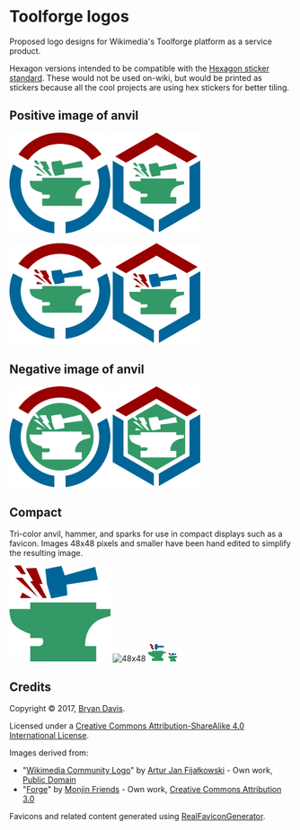 Toolforge logos
===============

Proposed logo designs for Wikimedia's Toolforge platform as a service product.

Hexagon versions intended to be compatible with the [Hexagon sticker
standard]. These would not be used on-wiki, but would be printed as stickers
because all the cool projects are using hex stickers for better tiling.

Positive image of anvil
-----------------------

<img src="png/toolforge-round-anvil.png" width="180" height="180"> <img src="png/toolforge-hex-anvil.png" width="156" height="180">

<img src="png/toolforge-round-anvil-rgb.png" width="180" height="180"> <img src="png/toolforge-hex-anvil-rgb.png" width="156" height="180">

Negative image of anvil
-----------------------

<img src="png/toolforge-round-cutout.png" width="180" height="180"> <img src="png/toolforge-hex-cutout.png" width="156" height="180">

Compact
-------

Tri-color anvil, hammer, and sparks for use in compact displays such as
a favicon. Images 48x48 pixels and smaller have been hand edited to simplify
the resulting image.

![180x171](png/toolforge-rgb-anvil.png)
![48x48](favicon/favicon.ico)
![32x32](favicon/favicon-32x32.png)
![16x16](favicon/favicon-16x16.png)


Credits
-------
Copyright © 2017, [Bryan Davis].

Licensed under a [Creative Commons Attribution-ShareAlike 4.0 International
License].

Images derived from:
* "[Wikimedia Community Logo]" by [Artur Jan Fijałkowski] - Own work, [Public Domain]
* "[Forge]" by [Monjin Friends] - Own work, [Creative Commons Attribution 3.0]

Favicons and related content generated using [RealFaviconGenerator].

[Hexagon sticker standard]: https://github.com/terinjokes/StickerConstructorSpec
[Wikimedia Community Logo]: https://commons.wikimedia.org/wiki/File:Wikimedia_Community_Logo.svg
[Artur Jan Fijałkowski]: https://commons.wikimedia.org/wiki/User:WarX
[Public Domain]: https://en.wikipedia.org/wiki/en:public_domain
[Forge]: https://thenounproject.com/term/anvil/1044767/
[Monjin Friends]: https://thenounproject.com/monjin.friends/
[Creative Commons Attribution 3.0]: https://creativecommons.org/licenses/by/3.0/us/
[Bryan Davis]: https://github.com/bd808/
[Creative Commons Attribution-ShareAlike 4.0 International License]: https://creativecommons.org/licenses/by-sa/4.0/
[RealFaviconGenerator]: https://realfavicongenerator.net/
